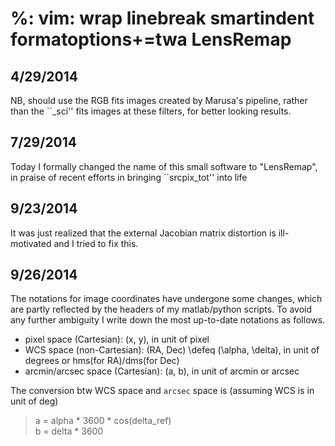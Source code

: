 %: vim: wrap linebreak smartindent formatoptions+=twa
LensRemap
==========

4/29/2014
---------
NB, should use the RGB fits images created by Marusa's pipeline, rather than the ``_sci'' fits images at these filters, for better looking results.

7/29/2014
---------
  Today I formally changed the name of this small software to "LensRemap", in praise of recent efforts in bringing ``srcpix_tot'' into life

9/23/2014
---------
  It was just realized that the external Jacobian matrix distortion is ill-motivated and I tried to fix this.

9/26/2014
---------
The notations for image coordinates have undergone some changes, which are partly reflected by the headers of my matlab/python scripts. To avoid any further ambiguity I write down the most up-to-date notations as follows.

* pixel space (Cartesian): (x, y), in unit of pixel
* WCS space (non-Cartesian): (RA, Dec) \defeq (\alpha, \delta), in unit of degrees or hms(for RA)/dms(for Dec)
* arcmin/arcsec space (Cartesian): (a, b), in unit of arcmin or arcsec

The conversion btw WCS space and `arcsec` space is (assuming WCS is in unit of deg)<br />
> a = alpha * 3600 * cos(delta_ref)  <br />
> b = delta * 3600    <br />

